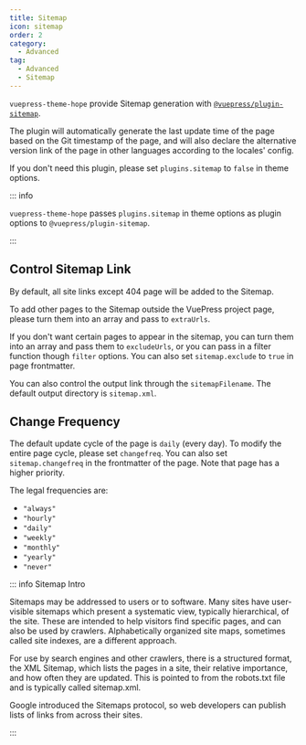 ```yaml
---
title: Sitemap
icon: sitemap
order: 2
category:
  - Advanced
tag:
  - Advanced
  - Sitemap
---
```


`vuepress-theme-hope` provide Sitemap generation with [`@vuepress/plugin-sitemap`][sitemap].

The plugin will automatically generate the last update time of the page based on the Git timestamp of the page, and will also declare the alternative version link of the page in other languages according to the locales' config.

If you don't need this plugin, please set `plugins.sitemap` to `false` in theme options.

::: info

`vuepress-theme-hope` passes `plugins.sitemap` in theme options as plugin options to `@vuepress/plugin-sitemap`.

:::

## Control Sitemap Link

By default, all site links except 404 page will be added to the Sitemap.

To add other pages to the Sitemap outside the VuePress project page, please turn them into an array and pass to `extraUrls`.

If you don't want certain pages to appear in the sitemap, you can turn them into an array and pass them to `excludeUrls`, or you can pass in a filter function though `filter` options. You can also set `sitemap.exclude` to `true` in page frontmatter.

You can also control the output link through the `sitemapFilename`. The default output directory is `sitemap.xml`.

## Change Frequency

The default update cycle of the page is `daily` (every day). To modify the entire page cycle, please set `changefreq`. You can also set `sitemap.changefreq` in the frontmatter of the page. Note that page has a higher priority.

The legal frequencies are:

- `"always"`
- `"hourly"`
- `"daily"`
- `"weekly"`
- `"monthly"`
- `"yearly"`
- `"never"`

::: info Sitemap Intro

Sitemaps may be addressed to users or to software. Many sites have user-visible sitemaps which present a systematic view, typically hierarchical, of the site. These are intended to help visitors find specific pages, and can also be used by crawlers. Alphabetically organized site maps, sometimes called site indexes, are a different approach.

For use by search engines and other crawlers, there is a structured format, the XML Sitemap, which lists the pages in a site, their relative importance, and how often they are updated. This is pointed to from the robots.txt file and is typically called sitemap.xml.

Google introduced the Sitemaps protocol, so web developers can publish lists of links from across their sites.

:::

[sitemap]: https://ecosystem.vuejs.press/plugins/seo/sitemap/
